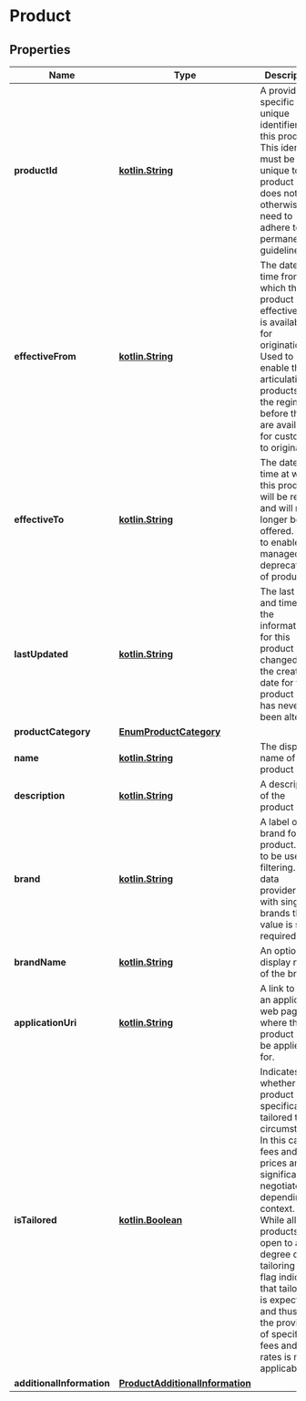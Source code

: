 # Product

## Properties
Name | Type | Description | Notes
------------ | ------------- | ------------- | -------------
**productId** | [**kotlin.String**](.md) | A provider specific unique identifier for this product. This identifier must be unique to a product but does not otherwise need to adhere to ID permanence guidelines. | 
**effectiveFrom** | [**kotlin.String**](.md) | The date and time from which this product is effective (ie. is available for origination).  Used to enable the articulation of products to the regime before they are available for customers to originate |  [optional]
**effectiveTo** | [**kotlin.String**](.md) | The date and time at which this product will be retired and will no longer be offered.  Used to enable the managed deprecation of products |  [optional]
**lastUpdated** | [**kotlin.String**](.md) | The last date and time that the information for this product was changed (or the creation date for the product if it has never been altered) | 
**productCategory** | [**EnumProductCategory**](EnumProductCategory.md) |  | 
**name** | [**kotlin.String**](.md) | The display name of the product | 
**description** | [**kotlin.String**](.md) | A description of the product | 
**brand** | [**kotlin.String**](.md) | A label of the brand for the product. Able to be used for filtering. For data providers with single brands this value is still required | 
**brandName** | [**kotlin.String**](.md) | An optional display name of the brand |  [optional]
**applicationUri** | [**kotlin.String**](.md) | A link to the an application web page where this product can be applied for. |  [optional]
**isTailored** | [**kotlin.Boolean**](.md) | Indicates whether the product is specifically tailored to a circumstance.  In this case fees and prices are significantly negotiated depending on context. While all products are open to a degree of tailoring this flag indicates that tailoring is expected and thus that the provision of specific fees and rates is not applicable | 
**additionalInformation** | [**ProductAdditionalInformation**](ProductAdditionalInformation.md) |  |  [optional]
